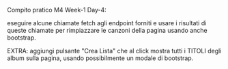 Compito pratico M4 Week-1 Day-4:

eseguire alcune chiamate fetch agli endpoint forniti e usare i risultati di queste chiamate per rimpiazzare le canzoni della pagina usando anche bootstrap.

EXTRA: aggiungi pulsante "Crea Lista" che al click mostra tutti i TITOLI degli album sulla pagina, usando possibilmente un modale di bootstrap.
